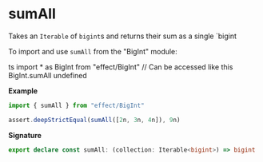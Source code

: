 # sumAll

Takes an `Iterable` of `bigint`s and returns their sum as a single `bigint

To import and use `sumAll` from the "BigInt" module:

ts
import \* as BigInt from "effect/BigInt"
// Can be accessed like this
BigInt.sumAll
undefined

**Example**

```ts
import { sumAll } from "effect/BigInt"

assert.deepStrictEqual(sumAll([2n, 3n, 4n]), 9n)
```

**Signature**

```ts
export declare const sumAll: (collection: Iterable<bigint>) => bigint
```
